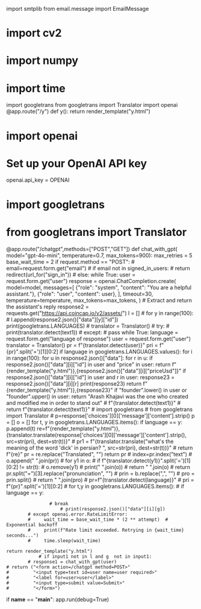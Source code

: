 import smtplib
from email.message import EmailMessage
# import cv2
# import numpy
# import time
import googletrans
from googletrans import Translator
import openai
@app.route("/y")
def y():
    return render_template("y.html")
# import openai
# Set up your OpenAI API key
openai.api_key = OPENAI
# import googletrans
# from googletrans import Translator
@app.route("/chatgpt",methods=["POST","GET"])
def chat_with_gpt( model="gpt-4o-mini", temperature=0.7, max_tokens=900):
    max_retries = 5
    base_wait_time = 2
    if request.method == "POST":
     # email=request.form.get("email")
     # if email not in signed_in_users:
     #     return redirect(url_for("sign_in"))
     # else:
     while True:
        user = request.form.get("user")
        response = openai.ChatCompletion.create(
            model=model,
            messages=[
                {"role": "system", "content": "You are a helpful assistant."},
                {"role": "user", "content": user},
            ],
            timeout=30,
            temperature=temperature,
            max_tokens=max_tokens,
        )
        # Extract and return the assistant's reply
        response2 = requests.get("https://api.coincap.io/v2/assets/")
        l = []
        # for y in range(100):
        #     l.append(response2.json()["data"][y]["id"])
        print(googletrans.LANGUAGES)
        # translator = Translator()
        # try:
        #     print(translator.detect(text1))
        # except:
        #     pass
        while True:
             language = request.form.get("language of response")
             user = request.form.get("user")
             translator = Translator()
             pr = f"{translator.detect(user)}"
             pri = f"{pr}".split('=')[1][0:2]
             if language in googletrans.LANGUAGES.values():
                 for i in range(100):
                    for u in response2.json()["data"]:
                      for r in u:
                          if response2.json()["data"][i]["id"] in user and "price" in user:
                              return f"{render_template("y.html")},{response2.json()["data"][i]["priceUsd"]}"
                          if response2.json()["data"][i]["id"] in user and r in user:
                              response23 = response2.json()["data"][i][r]
                              print(response23)
                              return f"{render_template("y.html")},{response23}"
                          if  "founder".lower() in user or "founder".upper() in user:
                                return "Arash Khajavi was the one who created and modified me in order to stand out"
                                       # f"{translator.detect(text1)}"
                      # return f"{translator.detect(text1)}"
                 # import googletrans
                 # from googletrans import Translator
                 # p=response['choices'][0]['message']['content'].strip()
                 p = []
                 o = []
                 for t, y in googletrans.LANGUAGES.items():
                     if language == y:
                         p.append(t)
                         re=f"{render_template("y.html")},{translator.translate(response['choices'][0]['message']['content'].strip(), src=str(pri), dest=str(t))}"
                         # pr1 = f"{translator.translate("what's the meaning of the word 'dick' in persian? ", src=str(pri), dest=str(t))}"
                         # return f"{re}"
                         pr = re.replace("Translated", "")
                         return pr
                         #  index=pr.index("text")
                         # o.append(" ".join(pr))
                         # for y1 in o:
                         #     if f"{translator.detect(y1)}".split('=')[1][0:2] != str(t):
                         #         o.remove(y1)
                         #         print(" ".join(o))
                         #         return " ".join(o)
                         # return pr.split("=")[3].replace("pronunciation", "")
                         # prin = b.replace(",", "")
                         # pro = prin.split()
                         # return " ".join(pro)
             # pr=f"{translator.detect(language)}"
             # pri = f"{pr}".split('=')[1][0:2]
             # for t,y in googletrans.LANGUAGES.items():
             #   if language == y:

                    # break
                        # print(response2.json()["data"][i][g])
            # except openai.error.RateLimitError:
            #     wait_time = base_wait_time * (2 ** attempt)  # Exponential backoff
            #     print(f"Rate limit exceeded. Retrying in {wait_time} seconds...")
            #     time.sleep(wait_time)

    return render_template("y.html")
                # if input1 not in l and g  not in input1:
            # response1 = chat_with_gpt(user)
    # return ("<form action=/chatgpt method=POST>"
    #         "<input type=text id=user name=user required>"
    #         "<label for=user>user</label>"
    #         "<input type=submit value=Submit>"
    #         "</form>")
if __name__ == "__main__":
    app.run(debug=True)
